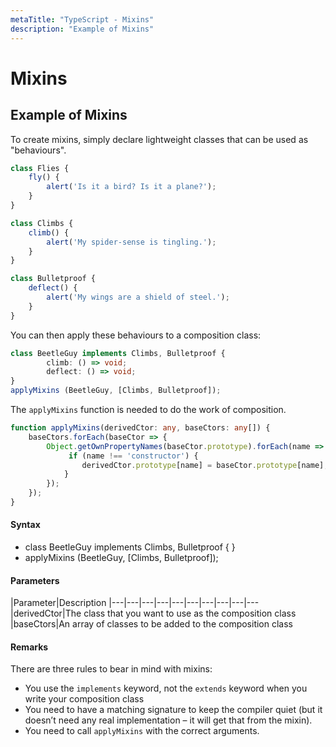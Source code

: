 ```yaml
---
metaTitle: "TypeScript - Mixins"
description: "Example of Mixins"
---
```


# Mixins



## Example of Mixins


To create mixins, simply declare lightweight classes that can be used as "behaviours".

```ts
class Flies {
    fly() {
        alert('Is it a bird? Is it a plane?');
    }
}

class Climbs {
    climb() {
        alert('My spider-sense is tingling.');
    }
}

class Bulletproof {
    deflect() {
        alert('My wings are a shield of steel.');
    }
}

```

You can then apply these behaviours to a composition class:

```ts
class BeetleGuy implements Climbs, Bulletproof {
        climb: () => void;
        deflect: () => void;
}
applyMixins (BeetleGuy, [Climbs, Bulletproof]);

```

The `applyMixins` function is needed to do the work of composition.

```ts
function applyMixins(derivedCtor: any, baseCtors: any[]) {
    baseCtors.forEach(baseCtor => {
        Object.getOwnPropertyNames(baseCtor.prototype).forEach(name => {
             if (name !== 'constructor') {
                derivedCtor.prototype[name] = baseCtor.prototype[name];
            }
        });
    });
}

```



#### Syntax


- class BeetleGuy implements Climbs, Bulletproof { }
- applyMixins (BeetleGuy, [Climbs, Bulletproof]);



#### Parameters


|Parameter|Description
|---|---|---|---|---|---|---|---|---|---
|derivedCtor|The class that you want to use as the composition class
|baseCtors|An array of classes to be added to the composition class



#### Remarks


There are three rules to bear in mind with mixins:

- You use the `implements` keyword, not the `extends` keyword when you write your composition class
- You need to have a matching signature to keep the compiler quiet (but it doesn’t need any real implementation – it will get that from the mixin).
- You need to call `applyMixins` with the correct arguments.

